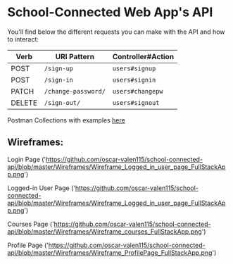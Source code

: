 # School-Connected Web App's API

You'll find below the different requests you can make with the API and how to interact:

|  Verb  |    URI Pattern         | Controller#Action |
|--------|------------------------|-------------------|
| POST   | `/sign-up`             | `users#signup`    |
| POST   | `/sign-in`             | `users#signin`    |
| PATCH  | `/change-password/`    | `users#changepw`  |
| DELETE | `/sign-out/`           | `users#signout`   |

Postman Collections with examples [here](https://www.getpostman.com/collections/6b6290e74eb5a4997ead)


## Wireframes:

Login Page
('https://github.com/oscar-valen115/school-connected-api/blob/master/Wireframes/Wireframe_Logged_in_user_page_FullStackApp.png')

Logged-in User Page
('https://github.com/oscar-valen115/school-connected-api/blob/master/Wireframes/Wireframe_Logged_in_user_page_FullStackApp.png')

Courses Page
('https://github.com/oscar-valen115/school-connected-api/blob/master/Wireframes/Wireframe_courses_FullStackApp.png')

Profile Page
('https://github.com/oscar-valen115/school-connected-api/blob/master/Wireframes/Wireframe_ProfilePage_FullStackApp.png')